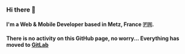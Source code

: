 ### Hi there 👋

#### I'm a Web & Mobile Developer based in Metz, France 🇫🇷.

#### There is no activity on this GitHub page, no worry... Everything has moved to [GitLab](https://dmg.link/gitlab)

